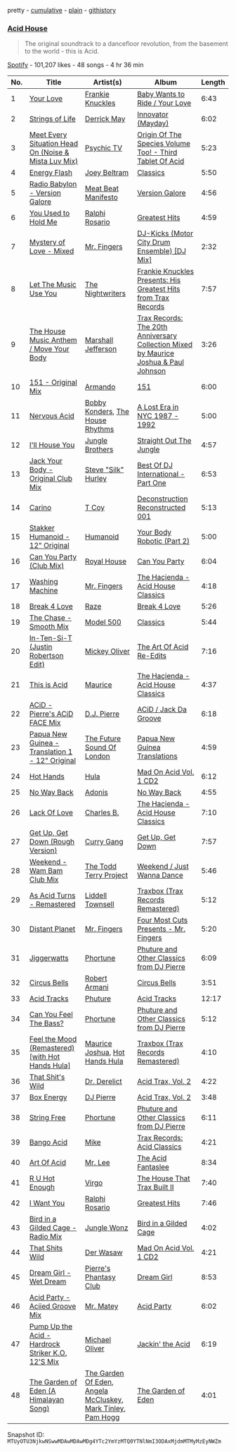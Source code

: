 pretty - [cumulative](/playlists/cumulative/37i9dQZF1DXbwcS5W73XRr.md) - [plain](/playlists/plain/37i9dQZF1DXbwcS5W73XRr) - [githistory](https://github.githistory.xyz/mackorone/spotify-playlist-archive/blob/main/playlists/plain/37i9dQZF1DXbwcS5W73XRr)

### [Acid House](https://open.spotify.com/playlist/37i9dQZF1DXbwcS5W73XRr)

> The original soundtrack to a dancefloor revolution, from the basement to the world \- this is Acid.

[Spotify](https://open.spotify.com/user/spotify) - 101,207 likes - 48 songs - 4 hr 36 min

| No. | Title | Artist(s) | Album | Length |
|---|---|---|---|---|
| 1 | [Your Love](https://open.spotify.com/track/0vryyKyxCFXT0gg670yNEw) | [Frankie Knuckles](https://open.spotify.com/artist/63yl9nDNrHpiAYGlNJxxjc) | [Baby Wants to Ride / Your Love](https://open.spotify.com/album/6hV7MW8zuYQ9skUy0rY2h5) | 6:43 |
| 2 | [Strings of Life](https://open.spotify.com/track/7N3FfUFMud1rjI6Vgw71mm) | [Derrick May](https://open.spotify.com/artist/0v6N0xV7AfHHKVcgUOjC51) | [Innovator \(Mayday\)](https://open.spotify.com/album/2DtFJsPFDFp8b8AebiZmIL) | 6:02 |
| 3 | [Meet Every Situation Head On \(Noise & Mista Luv Mix\)](https://open.spotify.com/track/040feKzAD1CyH8asrYDfDp) | [Psychic TV](https://open.spotify.com/artist/3oi0s3WIuxBU5oh87n7za2) | [Origin Of The Species Volume Too! \- Third Tablet Of Acid](https://open.spotify.com/album/0ievrQGwcBv6T0K4ByZFb7) | 5:23 |
| 4 | [Energy Flash](https://open.spotify.com/track/46ddej1ibGIgs58H0wakoK) | [Joey Beltram](https://open.spotify.com/artist/4OW0w5K2UNaWtbpRqzWqI0) | [Classics](https://open.spotify.com/album/28lpBShPdRMmQxT2kEAKMq) | 5:50 |
| 5 | [Radio Babylon \- Version Galore](https://open.spotify.com/track/5jqB1gA8c041hLvytgdfe2) | [Meat Beat Manifesto](https://open.spotify.com/artist/3AO9jmM1JTooPNcu9tTyZx) | [Version Galore](https://open.spotify.com/album/5533aOxWjQFalXG82VW6ni) | 4:56 |
| 6 | [You Used to Hold Me](https://open.spotify.com/track/02ePVbyZRQs0LQB5XrofKa) | [Ralphi Rosario](https://open.spotify.com/artist/0c5584rnmlOvkMpJtpBLTh) | [Greatest Hits](https://open.spotify.com/album/34JhQsl3BlrRWe9OHGyfUs) | 4:59 |
| 7 | [Mystery of Love \- Mixed](https://open.spotify.com/track/40JBwyos6icQnW7Gyv9OEn) | [Mr\. Fingers](https://open.spotify.com/artist/0dRiUTGvNV17AMIULRYsvn) | [DJ\-Kicks \(Motor City Drum Ensemble\) \[DJ Mix\]](https://open.spotify.com/album/2Z0yypS9AyYAbuxzeOAMhx) | 2:32 |
| 8 | [Let The Music Use You](https://open.spotify.com/track/1625ER4xx3r4P8kBcOCVPY) | [The Nightwriters](https://open.spotify.com/artist/06SAdf9QB0xFf5BicN99SV) | [Frankie Knuckles Presents: His Greatest Hits from Trax Records](https://open.spotify.com/album/0FV16C1tWVlaSSYUYofPwT) | 7:57 |
| 9 | [The House Music Anthem / Move Your Body](https://open.spotify.com/track/4ECiSO5OmUy41ifKknjsf4) | [Marshall Jefferson](https://open.spotify.com/artist/2Di8r9df6xjyj6CVOqbGVz) | [Trax Records: The 20th Anniversary Collection Mixed by Maurice Joshua & Paul Johnson](https://open.spotify.com/album/36k9wYTYtNHdZOnu65jtj6) | 3:26 |
| 10 | [151 \- Original Mix](https://open.spotify.com/track/4V5Hap0FGupSWoz67VWTwH) | [Armando](https://open.spotify.com/artist/6JuRhSfY164psE7nZIXw53) | [151](https://open.spotify.com/album/62ZqIUicNX18Lg5vAb4vLQ) | 6:00 |
| 11 | [Nervous Acid](https://open.spotify.com/track/60nOSJvQcCm11cj6bWX561) | [Bobby Konders](https://open.spotify.com/artist/1AEHGLRSBHwSr4VmU7IOXj), [The House Rhythms](https://open.spotify.com/artist/35WBzsxs7xOPMurF6M32GN) | [A Lost Era in NYC 1987 \- 1992](https://open.spotify.com/album/0yyM3vkmFtkOkLKzz44qnC) | 5:00 |
| 12 | [I'll House You](https://open.spotify.com/track/51GEHfWZuwIg5XHY50XSyS) | [Jungle Brothers](https://open.spotify.com/artist/2iclO3rlyF0YVNE46ctYRj) | [Straight Out The Jungle](https://open.spotify.com/album/4h2veBvPhM1RazJi8J1Siy) | 4:57 |
| 13 | [Jack Your Body \- Original Club Mix](https://open.spotify.com/track/0qD3sHqLrmKDcRX3MKvsFX) | [Steve "Silk" Hurley](https://open.spotify.com/artist/2TzZ6XTFG1p1PAfhl0crDP) | [Best Of DJ International \- Part One](https://open.spotify.com/album/5Pu8tU3qumOLfYcS50TBmn) | 6:53 |
| 14 | [Carino](https://open.spotify.com/track/6yeq9TXrOcczL1ryPHkbFF) | [T Coy](https://open.spotify.com/artist/5GhM94hOJlFALbn1Ta4Py6) | [Deconstruction Reconstructed 001](https://open.spotify.com/album/41qB3TlEKssRZE9tb56ZAF) | 5:13 |
| 15 | [Stakker Humanoid \- 12" Original](https://open.spotify.com/track/5Oe5EZOuQvbxT05KQzb3RS) | [Humanoid](https://open.spotify.com/artist/4wC3UWodo9z17rNtV1Lka1) | [Your Body Robotic \(Part 2\)](https://open.spotify.com/album/0kdd4Tj2EI5HCAJu6x43HZ) | 5:00 |
| 16 | [Can You Party \(Club Mix\)](https://open.spotify.com/track/6TeKFnwaPsXI35gaQEoR8z) | [Royal House](https://open.spotify.com/artist/0daYmCWEivMhG9FsmwgyFL) | [Can You Party](https://open.spotify.com/album/6XDDcGr98kPfkv1FZ5fYoI) | 6:04 |
| 17 | [Washing Machine](https://open.spotify.com/track/3p25Zh4Nt1pyvX8h2oCD9H) | [Mr\. Fingers](https://open.spotify.com/artist/0dRiUTGvNV17AMIULRYsvn) | [The Haçienda \- Acid House Classics](https://open.spotify.com/album/7lwBCmb2LjThWjPAasAyoW) | 4:18 |
| 18 | [Break 4 Love](https://open.spotify.com/track/4mk4dIw4updA2XbWQOZCoA) | [Raze](https://open.spotify.com/artist/1zZ0EgH5ZZ6ruxh0oViZc0) | [Break 4 Love](https://open.spotify.com/album/1r5pf1BQgipzAfzR6x0hak) | 5:26 |
| 19 | [The Chase \- Smooth Mix](https://open.spotify.com/track/20in5yzly6u3AxrIWUOFiA) | [Model 500](https://open.spotify.com/artist/2Djz8cbEv5rtrYrJYdzQ20) | [Classics](https://open.spotify.com/album/2LFSdOptnLt2lslUi5M68n) | 5:44 |
| 20 | [In\-Ten\-Si\-T \(Justin Robertson Edit\)](https://open.spotify.com/track/7MZpzMpifYZ8JjHegxEvZT) | [Mickey Oliver](https://open.spotify.com/artist/38Z7qUi0hKwX35bT7AW7dE) | [The Art Of Acid Re\-Edits](https://open.spotify.com/album/29yqMCQDnePeZrNksbQb3c) | 7:16 |
| 21 | [This is Acid](https://open.spotify.com/track/23HpSrqrULF8mF1WKdZRyl) | [Maurice](https://open.spotify.com/artist/6ji89XTJxUyNUkRXnZuFSZ) | [The Haçienda \- Acid House Classics](https://open.spotify.com/album/7lwBCmb2LjThWjPAasAyoW) | 4:37 |
| 22 | [ACiD \- Pierre's ACiD FACE Mix](https://open.spotify.com/track/6u4REq4x66khAf6gjYY4k6) | [D.J\. Pierre](https://open.spotify.com/artist/6kfuLLbtWi4hOnZh7gMxt0) | [ACiD / Jack Da Groove](https://open.spotify.com/album/75n6hE7jUDaym4NHiNdGiM) | 6:18 |
| 23 | [Papua New Guinea \- Translation 1 \- 12" Original](https://open.spotify.com/track/7a88AscDxctD2V4SqKk6fs) | [The Future Sound Of London](https://open.spotify.com/artist/2qhmNI4ZHPpeDutdg473Z3) | [Papua New Guinea Translations](https://open.spotify.com/album/3eoUP3N4SiNbu7dd4ULmOb) | 4:59 |
| 24 | [Hot Hands](https://open.spotify.com/track/3iMCVmBE4SLDFuZm4qCDoe) | [Hula](https://open.spotify.com/artist/2vjqIh27GaevR96cT0h9f0) | [Mad On Acid Vol\. 1 CD2](https://open.spotify.com/album/7u1t3m5nMwr27S5D7LUwsy) | 6:12 |
| 25 | [No Way Back](https://open.spotify.com/track/7nQaBI1NTv5kpPyeMruTTK) | [Adonis](https://open.spotify.com/artist/3DxtKajg4nhMlf0qBES7sz) | [No Way Back](https://open.spotify.com/album/2VNvQnGB9tXRpLV2aOVrmX) | 4:55 |
| 26 | [Lack Of Love](https://open.spotify.com/track/21gvRGGQ81d7zijU6QlLZX) | [Charles B.](https://open.spotify.com/artist/4X1STxfD2HlEZOCqkp3Wla) | [The Haçienda \- Acid House Classics](https://open.spotify.com/album/7lwBCmb2LjThWjPAasAyoW) | 7:10 |
| 27 | [Get Up, Get Down \(Rough Version\)](https://open.spotify.com/track/4rB2RqyF2JZ1R7wC4wB9FB) | [Curry Gang](https://open.spotify.com/artist/1Ouqd8jtl8sYJ8yOdiFLlk) | [Get Up, Get Down](https://open.spotify.com/album/160s39UNdPOh8u1Jg4pZoC) | 7:57 |
| 28 | [Weekend \- Wam Bam Club Mix](https://open.spotify.com/track/442N1OpSz4uRTJnMY7v1QS) | [The Todd Terry Project](https://open.spotify.com/artist/1mjzdV49eU7CuhdWnJOWBd) | [Weekend / Just Wanna Dance](https://open.spotify.com/album/3SIKoJBWHk6hI4lrTMxSQl) | 5:46 |
| 29 | [As Acid Turns \- Remastered](https://open.spotify.com/track/6ifUZhFHTdlbfMbnZHMr4R) | [Liddell Townsell](https://open.spotify.com/artist/0xOcbgGtO2dW15jRS1sTWo) | [Traxbox \(Trax Records Remastered\)](https://open.spotify.com/album/0W9YJK5QTGJdGLwybMJh3w) | 5:12 |
| 30 | [Distant Planet](https://open.spotify.com/track/7tXx01zHIkh0MKb4EZcquy) | [Mr\. Fingers](https://open.spotify.com/artist/0dRiUTGvNV17AMIULRYsvn) | [Four Most Cuts Presents \- Mr\. Fingers](https://open.spotify.com/album/0cWsPRLyYxRpm3m8Xlle4J) | 5:20 |
| 31 | [Jiggerwatts](https://open.spotify.com/track/2BOlLDk3nkfUDwujfr5EQe) | [Phortune](https://open.spotify.com/artist/3SKiqrQqIsYjfR8KpY5WW3) | [Phuture and Other Classics from DJ Pierre](https://open.spotify.com/album/1L4MtfrtI8QiieQPDfnBxy) | 6:09 |
| 32 | [Circus Bells](https://open.spotify.com/track/3267ZeKC3HBe8igcCJqPL4) | [Robert Armani](https://open.spotify.com/artist/3sHkYrW1ZXf3juwNvnxQO6) | [Circus Bells](https://open.spotify.com/album/3Df96kVOxYlgjBksvqAh1t) | 3:51 |
| 33 | [Acid Tracks](https://open.spotify.com/track/2aLXJJ2zOsBJlGTxiG0yMi) | [Phuture](https://open.spotify.com/artist/4y7BsfdIKQ7Of5SskHej70) | [Acid Tracks](https://open.spotify.com/album/6g7DeZAKsyubcQpyWw7WZZ) | 12:17 |
| 34 | [Can You Feel The Bass?](https://open.spotify.com/track/0jeZ9aBy0mII4l0ENKU6lI) | [Phortune](https://open.spotify.com/artist/3SKiqrQqIsYjfR8KpY5WW3) | [Phuture and Other Classics from DJ Pierre](https://open.spotify.com/album/1L4MtfrtI8QiieQPDfnBxy) | 5:12 |
| 35 | [Feel the Mood \(Remastered\) \[with Hot Hands Hula\]](https://open.spotify.com/track/42BJlSs5Uj10MHzTaFarx4) | [Maurice Joshua](https://open.spotify.com/artist/19T6vS2Umo5usI9wOVnKMd), [Hot Hands Hula](https://open.spotify.com/artist/43hYD3sNCTNkLowMSBZidQ) | [Traxbox \(Trax Records Remastered\)](https://open.spotify.com/album/0W9YJK5QTGJdGLwybMJh3w) | 4:10 |
| 36 | [That Shit's Wild](https://open.spotify.com/track/6MOG2ZNDvNlDgyhFUTLkFL) | [Dr\. Derelict](https://open.spotify.com/artist/2Za6MJDy9CzxcP1NAQiJH9) | [Acid Trax, Vol\. 2](https://open.spotify.com/album/2aFMnyMBJvJLBzzvQpGnte) | 4:22 |
| 37 | [Box Energy](https://open.spotify.com/track/1rcF7Pbe9uDmrwa4Sbdns2) | [DJ Pierre](https://open.spotify.com/artist/58nnSR1lwvcuklbb3Uc6TU) | [Acid Trax, Vol\. 2](https://open.spotify.com/album/2aFMnyMBJvJLBzzvQpGnte) | 3:48 |
| 38 | [String Free](https://open.spotify.com/track/7ohnm6Z5zI7BwUTIA49u4d) | [Phortune](https://open.spotify.com/artist/3SKiqrQqIsYjfR8KpY5WW3) | [Phuture and Other Classics from DJ Pierre](https://open.spotify.com/album/1L4MtfrtI8QiieQPDfnBxy) | 6:11 |
| 39 | [Bango Acid](https://open.spotify.com/track/6xInVVhRj1jTWtWUs0UW2z) | [Mike](https://open.spotify.com/artist/440CnoykSB1CSrJcHRczqV) | [Trax Records: Acid Classics](https://open.spotify.com/album/6s3RtH9fxAKATbB3yMKxX6) | 4:21 |
| 40 | [Art Of Acid](https://open.spotify.com/track/7hHy4kIiwqHSxaHJAArRG4) | [Mr\. Lee](https://open.spotify.com/artist/7GXl7JNlpliaLZhSVRLQKu) | [The Acid Fantaslee](https://open.spotify.com/album/6yDvk7cGZ15ZR6BXHjHFuU) | 8:34 |
| 41 | [R U Hot Enough](https://open.spotify.com/track/5utwAiCblRWtJ0iFgf6enr) | [Virgo](https://open.spotify.com/artist/2ByXYkrbs6o7fQGrn17gZt) | [The House That Trax Built II](https://open.spotify.com/album/2B71OJE2Y3cqyFWxPwFSLP) | 7:40 |
| 42 | [I Want You](https://open.spotify.com/track/5DNGoWW2SahLU0F5mac7MF) | [Ralphi Rosario](https://open.spotify.com/artist/0c5584rnmlOvkMpJtpBLTh) | [Greatest Hits](https://open.spotify.com/album/34JhQsl3BlrRWe9OHGyfUs) | 7:46 |
| 43 | [Bird in a Gilded Cage \- Radio Mix](https://open.spotify.com/track/7tB9afUddCKQpTwU5Zg56x) | [Jungle Wonz](https://open.spotify.com/artist/4ny8n9yM1Eko9j7oe8ZFXS) | [Bird in a Gilded Cage](https://open.spotify.com/album/2GxanZ4kE6gHZaNf6VefqF) | 4:02 |
| 44 | [That Shits Wild](https://open.spotify.com/track/4R5XpoWJvtUkS33E1lFiSJ) | [Der Wasaw](https://open.spotify.com/artist/0yEuNoHAneHqj7EugxxthL) | [Mad On Acid Vol\. 1 CD2](https://open.spotify.com/album/7u1t3m5nMwr27S5D7LUwsy) | 4:21 |
| 45 | [Dream Girl \- Wet Dream](https://open.spotify.com/track/5HvPR4mRFKQwVpu7GRR9wz) | [Pierre's Phantasy Club](https://open.spotify.com/artist/6zJNLG5DvKim9OzkEGy1TM) | [Dream Girl](https://open.spotify.com/album/2i9YUbpKYs3wNZjk2o9fMa) | 8:53 |
| 46 | [Acid Party \- Aciied Groove Mix](https://open.spotify.com/track/7DTiUdHw6qpBnHsfJaET2D) | [Mr\. Matey](https://open.spotify.com/artist/6hRl74574bLVOIXqxMV39j) | [Acid Party](https://open.spotify.com/album/0TI0cnrDRe10x0kX0oWQN4) | 6:02 |
| 47 | [Pump Up the Acid \- Hardrock Striker K.O\. 12'S Mix](https://open.spotify.com/track/5Nk6yokDV2LbWOoZdv1Oks) | [Michael Oliver](https://open.spotify.com/artist/7r11QZJAzMlhmSvRae4R3P) | [Jackin' the Acid](https://open.spotify.com/album/73G2j2LnFxvszt5FeNs9kb) | 6:19 |
| 48 | [The Garden of Eden \(A Himalayan Song\)](https://open.spotify.com/track/2yheDn4bIOJVZmfDSTzILA) | [The Garden Of Eden](https://open.spotify.com/artist/3BTGILbxq4Bjb5qwkIr3af), [Angela McCluskey](https://open.spotify.com/artist/0cJMitw1iwiFVc1MwfRxWX), [Mark Tinley](https://open.spotify.com/artist/0ytLhQB1D6Syrgetn8QHco), [Pam Hogg](https://open.spotify.com/artist/7uyKQ6IUwjoSSiwvmFi0YG) | [The Garden of Eden](https://open.spotify.com/album/0zRO73WKcyEzInguX9yubX) | 4:01 |

Snapshot ID: `MTUyOTU3NjkwNSwwMDAwMDAwMDg4YTc2YmYzMTQ0YTNlNmI3ODAxMjdmMTMyMzEyNWZm`
